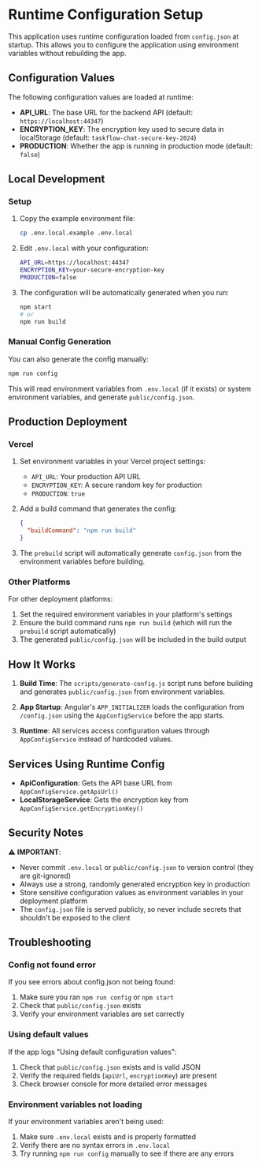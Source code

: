 # Runtime Configuration Setup

This application uses runtime configuration loaded from `config.json` at startup. This allows you to configure the application using environment variables without rebuilding the app.

## Configuration Values

The following configuration values are loaded at runtime:

- **API_URL**: The base URL for the backend API (default: `https://localhost:44347`)
- **ENCRYPTION_KEY**: The encryption key used to secure data in localStorage (default: `taskflow-chat-secure-key-2024`)
- **PRODUCTION**: Whether the app is running in production mode (default: `false`)

## Local Development

### Setup

1. Copy the example environment file:
   ```bash
   cp .env.local.example .env.local
   ```

2. Edit `.env.local` with your configuration:
   ```bash
   API_URL=https://localhost:44347
   ENCRYPTION_KEY=your-secure-encryption-key
   PRODUCTION=false
   ```

3. The configuration will be automatically generated when you run:
   ```bash
   npm start
   # or
   npm run build
   ```

### Manual Config Generation

You can also generate the config manually:
```bash
npm run config
```

This will read environment variables from `.env.local` (if it exists) or system environment variables, and generate `public/config.json`.

## Production Deployment

### Vercel

1. Set environment variables in your Vercel project settings:
   - `API_URL`: Your production API URL
   - `ENCRYPTION_KEY`: A secure random key for production
   - `PRODUCTION`: `true`

2. Add a build command that generates the config:
   ```json
   {
     "buildCommand": "npm run build"
   }
   ```

3. The `prebuild` script will automatically generate `config.json` from the environment variables before building.

### Other Platforms

For other deployment platforms:

1. Set the required environment variables in your platform's settings
2. Ensure the build command runs `npm run build` (which will run the `prebuild` script automatically)
3. The generated `public/config.json` will be included in the build output

## How It Works

1. **Build Time**: The `scripts/generate-config.js` script runs before building and generates `public/config.json` from environment variables.

2. **App Startup**: Angular's `APP_INITIALIZER` loads the configuration from `/config.json` using the `AppConfigService` before the app starts.

3. **Runtime**: All services access configuration values through `AppConfigService` instead of hardcoded values.

## Services Using Runtime Config

- **ApiConfiguration**: Gets the API base URL from `AppConfigService.getApiUrl()`
- **LocalStorageService**: Gets the encryption key from `AppConfigService.getEncryptionKey()`

## Security Notes

⚠️ **IMPORTANT**: 

- Never commit `.env.local` or `public/config.json` to version control (they are git-ignored)
- Always use a strong, randomly generated encryption key in production
- Store sensitive configuration values as environment variables in your deployment platform
- The `config.json` file is served publicly, so never include secrets that shouldn't be exposed to the client

## Troubleshooting

### Config not found error

If you see errors about config.json not being found:
1. Make sure you ran `npm run config` or `npm start`
2. Check that `public/config.json` exists
3. Verify your environment variables are set correctly

### Using default values

If the app logs "Using default configuration values":
1. Check that `public/config.json` exists and is valid JSON
2. Verify the required fields (`apiUrl`, `encryptionKey`) are present
3. Check browser console for more detailed error messages

### Environment variables not loading

If your environment variables aren't being used:
1. Make sure `.env.local` exists and is properly formatted
2. Verify there are no syntax errors in `.env.local`
3. Try running `npm run config` manually to see if there are any errors
